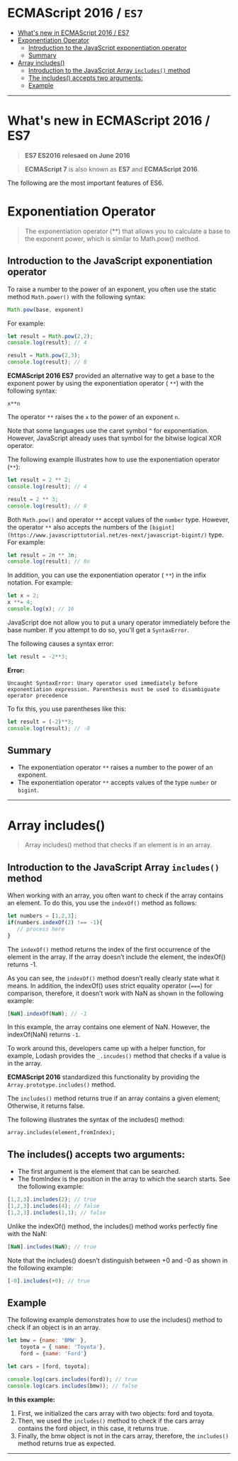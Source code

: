 **ECMAScript 2016 / `ES7`**
===

- [What's new in ECMAScript 2016 / ES7](#whats-new-in-ecmascript-2016--es7)
- [Exponentiation Operator](#exponentiation-operator)
  - [Introduction to the JavaScript exponentiation operator](#introduction-to-the-javascript-exponentiation-operator)
  - [Summary](#summary)
- [Array includes()](#array-includes)
  - [Introduction to the JavaScript Array `includes()` method](#introduction-to-the-javascript-array-includes-method)
  - [The includes() accepts two arguments:](#the-includes-accepts-two-arguments)
  - [Example](#example)

----
# What's new in ECMAScript 2016 / ES7

> **ES7 ES2016 relesaed on June 2016**

>  **ECMAScript 7** is also known as **ES7** and **ECMAScript 2016**.

The following are the most important features of ES6.

# Exponentiation Operator   
> The exponentiation operator (**) that allows you to calculate a base to the exponent power, which is similar to Math.pow() method.
> 
## Introduction to the JavaScript exponentiation operator


To raise a number to the power of an exponent, you often use the static method `Math.power()` with the following syntax:

```js
Math.pow(base, exponent)
```


For example:
```js
let result = Math.pow(2,2);
console.log(result); // 4

result = Math.pow(2,3);
console.log(result); // 8
```


**ECMAScript 2016 ES7** provided an alternative way to get a base to the exponent power by using the exponentiation operator ( `**`) with the following syntax:

```
x**n
```

The operator `**` raises the `x` to the power of an exponent `n`.

Note that some languages use the caret symbol `^` for exponentiation. However, JavaScript already uses that symbol for the bitwise logical XOR operator.

The following example illustrates how to use the exponentiation operator (`**`):

```js
let result = 2 ** 2;
console.log(result); // 4

result = 2 ** 3;
console.log(result); // 8
```


Both `Math.pow()` and operator `**` accept values of the `number` type. However, the operator `**` also accepts the numbers of the `[bigint](https://www.javascripttutorial.net/es-next/javascript-bigint/)` type. For example:

```js
let result = 2n ** 3n;
console.log(result); // 8n
```

In addition, you can use the exponentiation operator  ( `**`) in the infix notation. For example:

```js
let x = 2;
x **= 4;
console.log(x); // 16
```

JavaScript doe not allow you to put a unary operator immediately before the base number. If you attempt to do so, you'll get a `SyntaxError`.

The following causes a syntax error:

```js
let result = -2**3;
```

**Error:**

```
Uncaught SyntaxError: Unary operator used immediately before exponentiation expression. Parenthesis must be used to disambiguate operator precedence
```



To fix this, you use parentheses like this:

```js
let result = (-2)**3;
console.log(result); // -8
```

## Summary


-   The exponentiation operator `**` raises a number to the power of an exponent.
-   The exponentiation operator `**` accepts values of the type `number` or `bigint`.

---

# Array includes()  
> Array includes() method that checks if an element is in an array.

## Introduction to the JavaScript Array `includes()` method
When working with an array, you often want to check if the array contains an element. To do this, you use the `indexOf()` method as follows:
```js
let numbers = [1,2,3];
if(numbers.indexOf(2) !== -1){
   // process here
}
```
The `indexOf()` method returns the index of the first occurrence of the element in the array. If the array doesn’t include the element, the indexOf() returns -1.

As you can see, the `indexOf()` method doesn’t really clearly state what it means. In addition, the indexOf() uses strict equality operator (`===`) for comparison, therefore, it doesn’t work with NaN as shown in the following example:
```js
[NaN].indexOf(NaN); // -1
```
In this example, the array contains one element of NaN. However, the indexOf(NaN) returns `-1`.

To work around this, developers came up with a helper function, for example, Lodash provides the `_.incudes()` method that checks if a value is in the array.

**ECMAScript 2016** standardized this functionality by providing the `Array.prototype.includes()` method.

The `includes()` method returns true if an array contains a given element; Otherwise, it returns false.

The following illustrates the syntax of the includes() method:
```
array.includes(element,fromIndex);
```
## The includes() accepts two arguments:

- The first argument is the element that can be searched.
- The fromIndex is the position in the array to which the search starts.
See the following example:
```js
[1,2,3].includes(2); // true
[1,2,3].includes(4); // false
[1,2,3].includes(1,1); // false
```
Unlike the indexOf() method, the includes() method works perfectly fine with the NaN:
```js
[NaN].includes(NaN); // true
```
Note that the includes() doesn’t distinguish between +0 and -0 as shown in the following example:
```js
[-0].includes(+0); // true
```

## Example
The following example demonstrates how to use the includes() method to check if an object is in an array.
```js
let bmw = {name: 'BMW' }, 
    toyota = { name: 'Toyota'},
    ford = {name: 'Ford'}

let cars = [ford, toyota];

console.log(cars.includes(ford)); // true
console.log(cars.includes(bmw)); // false
```

**In this example:**

1. First, we initialized the cars array with two objects: ford and toyota.
2. Then, we used the `includes()` method to check if the cars array contains the  ford object, in this case, it returns true.
3. Finally, the  bmw object is not in the  cars array, therefore, the `includes()` method returns true as expected.

---
